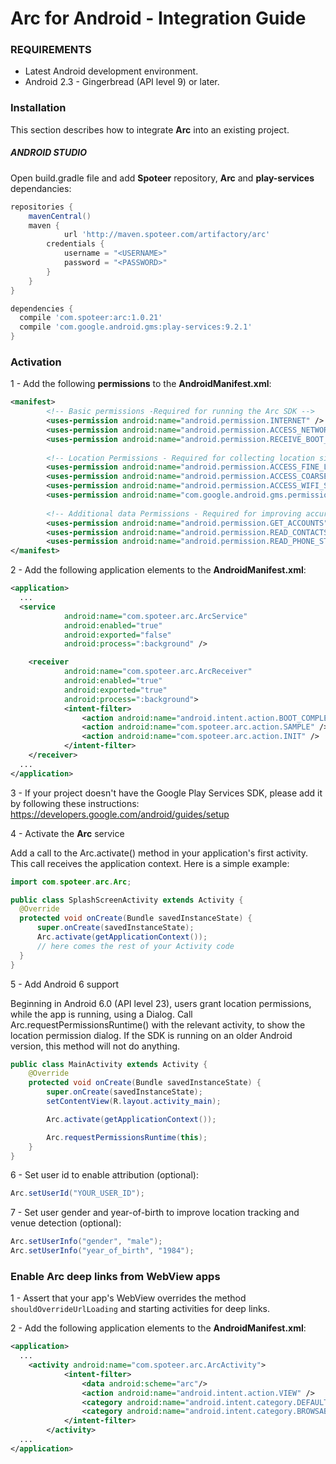 # Arc for Android - Integration Guide

### REQUIREMENTS
- Latest Android development environment.
- Android 2.3 - Gingerbread (API level 9) or later.

### Installation
This section describes how to integrate **Arc** into an existing project.

##### ANDROID STUDIO
Open build.gradle file and add **Spoteer** repository, **Arc** and **play-services** dependancies:

```gradle
repositories {
	mavenCentral()
	maven { 
        	url 'http://maven.spoteer.com/artifactory/arc'
		credentials {
			username = "<USERNAME>"
			password = "<PASSWORD>"
		}		
	}
}

dependencies {
  compile 'com.spoteer:arc:1.0.21'
  compile 'com.google.android.gms:play-services:9.2.1'
}
```

### Activation
1 - Add the following **permissions** to the **AndroidManifest.xml**:

```xml
<manifest>
        <!-- Basic permissions -Required for running the Arc SDK -->
        <uses-permission android:name="android.permission.INTERNET" />
        <uses-permission android:name="android.permission.ACCESS_NETWORK_STATE" />
        <uses-permission android:name="android.permission.RECEIVE_BOOT_COMPLETED" />
	
        <!-- Location Permissions - Required for collecting location signals -->
        <uses-permission android:name="android.permission.ACCESS_FINE_LOCATION" />
        <uses-permission android:name="android.permission.ACCESS_COARSE_LOCATION" />
        <uses-permission android:name="android.permission.ACCESS_WIFI_STATE" />
        <uses-permission android:name="com.google.android.gms.permission.ACTIVITY_RECOGNITION" />
	
        <!-- Additional data Permissions - Required for improving accuracy -->
        <uses-permission android:name="android.permission.GET_ACCOUNTS" />
        <uses-permission android:name="android.permission.READ_CONTACTS" />
        <uses-permission android:name="android.permission.READ_PHONE_STATE" />
</manifest>
```
2 - Add the following application elements to the **AndroidManifest.xml**:

```xml
<application>
  ...
  <service
            android:name="com.spoteer.arc.ArcService"
            android:enabled="true"
            android:exported="false"
            android:process=":background" />

    <receiver
            android:name="com.spoteer.arc.ArcReceiver"
            android:enabled="true"
            android:exported="true"
            android:process=":background">
            <intent-filter>
                <action android:name="android.intent.action.BOOT_COMPLETED" />
                <action android:name="com.spoteer.arc.action.SAMPLE" />
                <action android:name="com.spoteer.arc.action.INIT" />
            </intent-filter>
    </receiver>
  ...
</application>
```
3 - If your project doesn't have the Google Play Services SDK, please add it by following these instructions:
https://developers.google.com/android/guides/setup

4 - Activate the **Arc** service

Add a call to the Arc.activate() method in your application's first activity. This call receives the application context. Here is a simple example:
```java
import com.spoteer.arc.Arc;

public class SplashScreenActivity extends Activity {
  @Override
  protected void onCreate(Bundle savedInstanceState) {
      super.onCreate(savedInstanceState);
      Arc.activate(getApplicationContext());
      // here comes the rest of your Activity code
  }
}
```
5 - Add Android 6 support

Beginning in Android 6.0 (API level 23), users grant location permissions, while the app is running, using a Dialog. Call Arc.requestPermissionsRuntime() with the relevant activity, to show the location permission dialog. If the SDK is running on an older Android version, this method will not do anything.
```java
public class MainActivity extends Activity {
    @Override
    protected void onCreate(Bundle savedInstanceState) {
        super.onCreate(savedInstanceState);
        setContentView(R.layout.activity_main);

        Arc.activate(getApplicationContext());

        Arc.requestPermissionsRuntime(this);
    }
}
```

6 - Set user id to enable attribution (optional):
```java
Arc.setUserId("YOUR_USER_ID");
```

7 - Set user gender and year-of-birth to improve location tracking and venue detection (optional):
```java
Arc.setUserInfo("gender", "male");
Arc.setUserInfo("year_of_birth", "1984");
```

### Enable Arc deep links from WebView apps
1 - Assert that your app's WebView overrides the method `shouldOverrideUrlLoading` and starting activities for deep links.

2 - Add the following application elements to the **AndroidManifest.xml**:
```xml
<application>
  ...
	<activity android:name="com.spoteer.arc.ArcActivity">
            <intent-filter>
                <data android:scheme="arc"/>
                <action android:name="android.intent.action.VIEW" />
                <category android:name="android.intent.category.DEFAULT" />
                <category android:name="android.intent.category.BROWSABLE" />
            </intent-filter>
        </activity>
  ...
</application>
```
